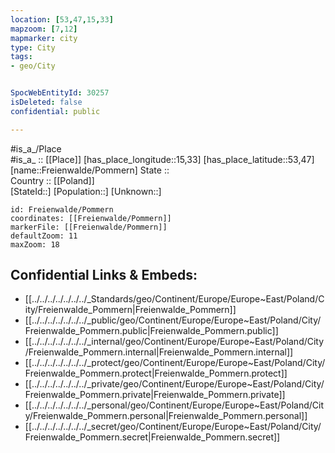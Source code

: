 ```yaml
---
location: [53,47,15,33] 
mapzoom: [7,12] 
mapmarker: city 
type: City
tags:
- geo/City


SpocWebEntityId: 30257
isDeleted: false
confidential: public

---
```

#is_a_/Place  
#is_a_ :: [[Place]] 
[has_place_longitude::15,33] 
[has_place_latitude::53,47] 
[name::Freienwalde/Pommern] 
State ::  
Country :: [[Poland]]  
[StateId::] 
[Population::] 
[Unknown::] 


```leaflet
id: Freienwalde/Pommern
coordinates: [[Freienwalde/Pommern]] 
markerFile: [[Freienwalde/Pommern]] 
defaultZoom: 11 
maxZoom: 18
```


## Confidential Links & Embeds: 
- [[../../../../../../../_Standards/geo/Continent/Europe/Europe~East/Poland/City/Freienwalde_Pommern|Freienwalde_Pommern]] 
- [[../../../../../../../_public/geo/Continent/Europe/Europe~East/Poland/City/Freienwalde_Pommern.public|Freienwalde_Pommern.public]] 
- [[../../../../../../../_internal/geo/Continent/Europe/Europe~East/Poland/City/Freienwalde_Pommern.internal|Freienwalde_Pommern.internal]] 
- [[../../../../../../../_protect/geo/Continent/Europe/Europe~East/Poland/City/Freienwalde_Pommern.protect|Freienwalde_Pommern.protect]] 
- [[../../../../../../../_private/geo/Continent/Europe/Europe~East/Poland/City/Freienwalde_Pommern.private|Freienwalde_Pommern.private]] 
- [[../../../../../../../_personal/geo/Continent/Europe/Europe~East/Poland/City/Freienwalde_Pommern.personal|Freienwalde_Pommern.personal]] 
- [[../../../../../../../_secret/geo/Continent/Europe/Europe~East/Poland/City/Freienwalde_Pommern.secret|Freienwalde_Pommern.secret]] 
